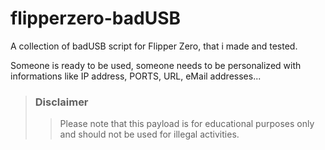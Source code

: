 # flipperzero-badUSB
A collection of badUSB script for Flipper Zero, that i made and tested.

Someone is ready to be used, someone needs to be personalized with informations like IP address, PORTS, URL, eMail addresses...

> ### Disclaimer
>> Please note that this payload is for educational purposes only and should not be used for illegal activities.
